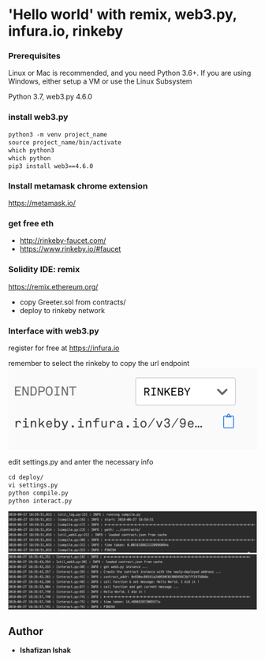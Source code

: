 # 'Hello world' with remix, web3.py, infura.io, rinkeby
### Prerequisites
Linux or Mac is recommended, and you need Python 3.6+. If you are using Windows, either setup a VM or use the Linux Subsystem

Python 3.7, web3.py 4.6.0

### install web3.py
```
python3 -m venv project_name
source project_name/bin/activate
which python3
which python
pip3 install web3==4.6.0
```
### Install metamask chrome extension
https://metamask.io/
### get free eth
- http://rinkeby-faucet.com/
- https://www.rinkeby.io/#faucet

### Solidity IDE: remix
https://remix.ethereum.org/
- copy Greeter.sol from contracts/
- deploy to rinkeby network

### Interface with web3.py
register for free at https://infura.io

remember to select the rinkeby to copy the url endpoint
![Alt text](img/Screen%20Shot%202018-08-29%20at%203.29.02%20PM.png)

edit settings.py and anter the necessary info
```
cd deploy/
vi settings.py
python compile.py
python interact.py
```
![Alt text](img/Screen%20Shot%202018-08-27%20at%206.59.52%20PM.png)
![Alt text](img/Screen%20Shot%202018-08-27%20at%206.59.35%20PM.png)


## Author
* **Ishafizan Ishak**



